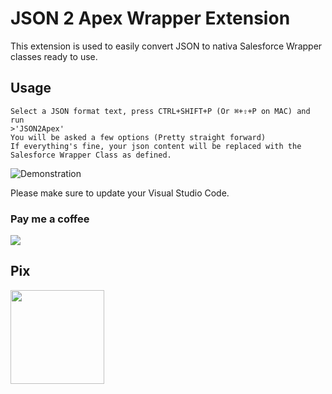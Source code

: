 # JSON 2 Apex Wrapper Extension

This extension is used to easily convert JSON to nativa Salesforce Wrapper classes ready to use.

## Usage

```
Select a JSON format text, press CTRL+SHIFT+P (Or ⌘+⇧+P on MAC) and run
>'JSON2Apex'
You will be asked a few options (Pretty straight forward)
If everything's fine, your json content will be replaced with the Salesforce Wrapper Class as defined.
```

![Demonstration](https://s3.gifyu.com/images/json2apexdemo.gif)

Please make sure to update your Visual Studio Code.

### Pay me a coffee
[<img src="https://www.paypalobjects.com/en_US/i/btn/btn_donate_SM.gif">](https://www.paypal.com/donate?business=L564U5GZ2B4M4&currency_code=BRL)

## Pix
<img src="https://i.imgur.com/DKXn8Ym.jpg" width="150" height="150">

